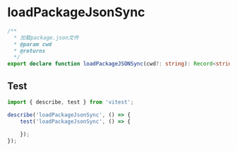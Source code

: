 # loadPackageJsonSync
```ts
/**
  * 加载package.json文件
  * @param cwd
  * @returns
  */
export declare function loadPackageJSONSync(cwd?: string): Record<string, any> | null;

```

## Test
```ts
import { describe, test } from 'vitest';

describe('loadPackageJsonSync', () => {
    test('loadPackageJsonSync', () => {

    });
});
```
